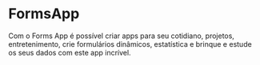 # FormsApp

Com o Forms App é possível criar apps para seu cotidiano, projetos,
entretenimento, crie formulários dinâmicos, estatística e brinque e estude
os seus dados com este app incrível.